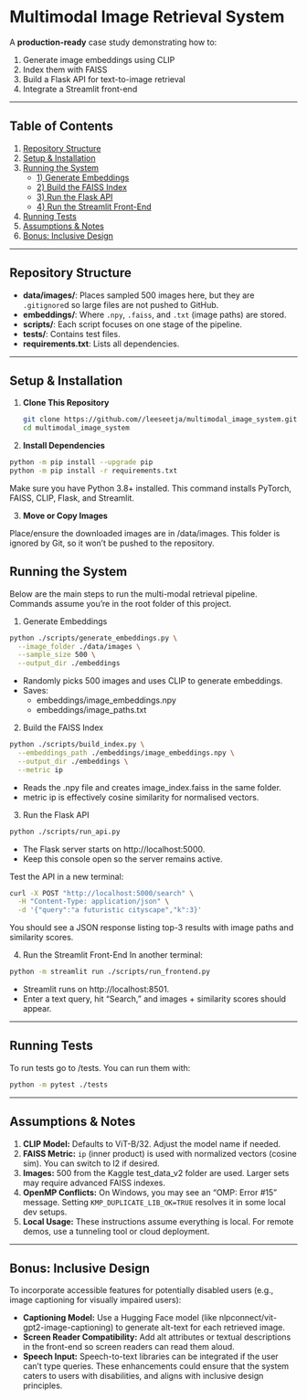 # Multimodal Image Retrieval System

A **production-ready** case study demonstrating how to:
1. Generate image embeddings using CLIP  
2. Index them with FAISS  
3. Build a Flask API for text-to-image retrieval  
4. Integrate a Streamlit front-end

---

## Table of Contents
1. [Repository Structure](#repository-structure)  
2. [Setup & Installation](#setup--installation)  
3. [Running the System](#running-the-system)  
   - [1) Generate Embeddings](#1-generate-embeddings)  
   - [2) Build the FAISS Index](#2-build-the-faiss-index)  
   - [3) Run the Flask API](#3-run-the-flask-api)  
   - [4) Run the Streamlit Front-End](#4-run-the-streamlit-front-end)  
4. [Running Tests](#running-tests)  
5. [Assumptions & Notes](#assumptions--notes)  
6. [Bonus: Inclusive Design](#bonus-inclusive-design)

---

## Repository Structure

- **data/images/**: Places sampled 500 images here, but they are `.gitignore`d so large files are not pushed to GitHub.
- **embeddings/**: Where `.npy`, `.faiss`, and `.txt` (image paths) are stored.
- **scripts/**: Each script focuses on one stage of the pipeline.
- **tests/**: Contains test files.
- **requirements.txt**: Lists all dependencies.


---

## Setup & Installation

1. **Clone This Repository**

   ```bash
   git clone https://github.com//leeseetja/multimodal_image_system.git
   cd multimodal_image_system
   ```

2. **Install Dependencies**

```bash
python -m pip install --upgrade pip
python -m pip install -r requirements.txt
```

Make sure you have Python 3.8+ installed. This command installs PyTorch, FAISS, CLIP, Flask, and Streamlit.

3. **Move or Copy Images**

Place/ensure the downloaded images are in /data/images. This folder is ignored by Git, so it won’t be pushed to the repository.


## Running the System

Below are the main steps to run the multi-modal retrieval pipeline. Commands assume you’re in the root folder of this project.

1) Generate Embeddings
```bash
python ./scripts/generate_embeddings.py \
  --image_folder ./data/images \
  --sample_size 500 \
  --output_dir ./embeddings
```
* Randomly picks 500 images and uses CLIP to generate embeddings.
* Saves:
   * embeddings/image_embeddings.npy
   * embeddings/image_paths.txt

2) Build the FAISS Index
```bash
python ./scripts/build_index.py \
  --embeddings_path ./embeddings/image_embeddings.npy \
  --output_dir ./embeddings \
  --metric ip
```
* Reads the .npy file and creates image_index.faiss in the same folder.
* metric ip is effectively cosine similarity for normalised vectors.

3) Run the Flask API
```bash
python ./scripts/run_api.py
```
* The Flask server starts on http://localhost:5000.
* Keep this console open so the server remains active.

Test the API in a new terminal:
```bash
curl -X POST "http://localhost:5000/search" \
  -H "Content-Type: application/json" \
  -d '{"query":"a futuristic cityscape","k":3}'
```
You should see a JSON response listing top-3 results with image paths and similarity scores.

4) Run the Streamlit Front-End
In another terminal:
```bash
python -m streamlit run ./scripts/run_frontend.py
```
* Streamlit runs on http://localhost:8501.
* Enter a text query, hit “Search,” and images + similarity scores should appear.

---

## Running Tests
To run tests go to /tests. You can run them with:
```bash
python -m pytest ./tests
```

---

## Assumptions & Notes

1. **CLIP Model:** Defaults to ViT-B/32. Adjust the model name if needed.
2. **FAISS Metric:** `ip` (inner product) is used with normalized vectors (cosine sim). You can switch to l2 if desired.
3. **Images:** 500 from the Kaggle test_data_v2 folder are used. Larger sets may require advanced FAISS indexes.
4. **OpenMP Conflicts:** On Windows, you may see an “OMP: Error #15” message. Setting `KMP_DUPLICATE_LIB_OK=TRUE` resolves it in some local dev setups.
5. **Local Usage:** These instructions assume everything is local. For remote demos, use a tunneling tool or cloud deployment.

---

## Bonus: Inclusive Design

To incorporate accessible features for potentially disabled users (e.g., image captioning for visually impaired users):
* **Captioning Model:** Use a Hugging Face model (like nlpconnect/vit-gpt2-image-captioning) to generate alt-text for each retrieved image.
* **Screen Reader Compatibility:** Add alt attributes or textual descriptions in the front-end so screen readers can read them aloud.
* **Speech Input:** Speech-to-text libraries can be integrated if the user can’t type queries.
These enhancements could ensure that the system caters to users with disabilities, and aligns with inclusive design principles.








